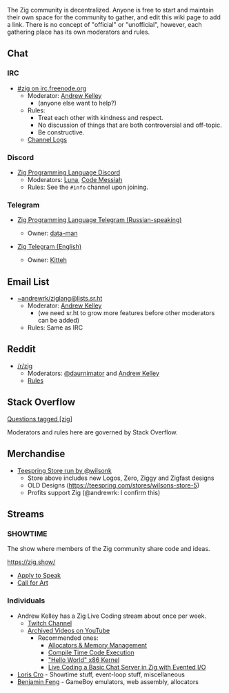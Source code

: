 The Zig community is decentralized. Anyone is free to start and maintain their own space for the community to gather, and edit this wiki page to add a link. There is no concept of "official" or "unofficial", however, each gathering place has its own moderators and rules.

## Chat

### IRC

 * [#zig on irc.freenode.org](https://webchat.freenode.net/?channels=%23zig)
   - Moderator: [Andrew Kelley](https://github.com/andrewrk/)
     - (anyone else want to help?)
   - Rules:
     - Treat each other with kindness and respect.
     - No discussion of things that are both controversial and off-topic.
     - Be constructive.
   - [Channel Logs](https://irclog.whitequark.org/zig/)

### Discord

 * [Zig Programming Language Discord](https://discord.gg/gxsFFjE)
   - Moderators: [Luna](https://github.com/lun-4), [Code Messiah](https://github.com/codemessiah)
   - Rules: See the `#info` channel upon joining.

### Telegram

 * [Zig Programming Language Telegram (Russian-speaking)](https://t.me/zig_ru)
   - Owner: [data-man](https://github.com/data-man)

 * [Zig Telegram (English)](https://t.me/ziglangenglish)
   - Owner: [Kitteh](https://github.com/purringChaos)

## Email List

 * [~andrewrk/ziglang@lists.sr.ht](https://lists.sr.ht/%7Eandrewrk/ziglang)
   - Moderator: [Andrew Kelley](https://github.com/andrewrk/)
     - (we need sr.ht to grow more features before other moderators can be added)
   - Rules: Same as IRC

## Reddit

 * [/r/zig](https://www.reddit.com/r/zig)
   - Moderators: [@daurnimator](https://github.com/daurnimator) and [Andrew Kelley](https://github.com/andrewrk/)
   - [Rules](https://www.reddit.com/r/Zig/about/rules/)

## Stack Overflow

[Questions tagged [zig]](https://stackoverflow.com/questions/tagged/zig)

Moderators and rules here are governed by Stack Overflow.

## Merchandise

 * [Teespring Store run by @wilsonk](https://teespring.com/stores/wilsons-store-12)
   - Store above includes new Logos, Zero, Ziggy and Zigfast designs
   - OLD Designs (https://teespring.com/stores/wilsons-store-5)
   - Profits support Zig (@andrewrk: I confirm this)

## Streams

### SHOWTIME

The show where members of the Zig community share code and ideas.

https://zig.show/

 * [Apply to Speak](https://zig.show/speak)
 * [Call for Art](https://forms.gle/koFUPdBJAPNj1wEu8)

### Individuals

 * Andrew Kelley has a Zig Live Coding stream about once per week.
   - [Twitch Channel](https://www.twitch.tv/andrewrok)
   - [Archived Videos on YouTube](https://www.youtube.com/playlist?list=PLviMr_WImMhHA_yCD2-VfUSB_j4qSQ8pf)
     - Recommended ones:
       - [Allocators & Memory Management](https://www.youtube.com/watch?v=WLJ_7lpBhys&list=PLviMr_WImMhHA_yCD2-VfUSB_j4qSQ8pf)
       - [Compile Time Code Execution](https://www.youtube.com/watch?v=mdzkTOsSxW8&list=PLviMr_WImMhHA_yCD2-VfUSB_j4qSQ8pf)
       - ["Hello World" x86 Kernel](https://www.youtube.com/watch?v=yUge-ujPxzQ&index=15&list=PLviMr_WImMhHA_yCD2-VfUSB_j4qSQ8pf)
       - [Live Coding a Basic Chat Server in Zig with Evented I/O](https://www.youtube.com/watch?v=aDd0BexKWps)
 * [Loris Cro](https://www.twitch.tv/kristoff_it) - Showtime stuff, event-loop stuff, miscellaneous
 * [Benjamin Feng](https://www.twitch.tv/fengb) - GameBoy emulators, web assembly, allocators